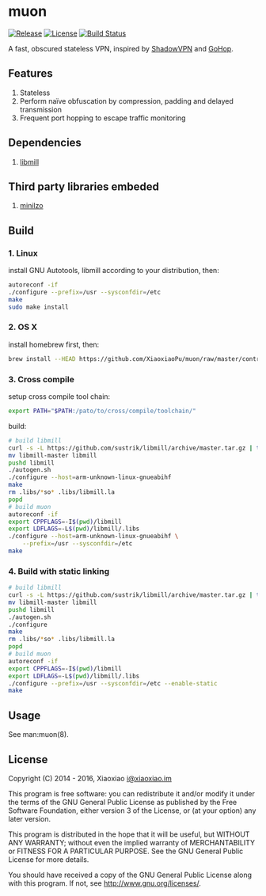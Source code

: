 # muon #

[![Release](https://api.xiaoxiao.im/badge/github/release/XiaoxiaoPu/muon.svg)](https://github.com/XiaoxiaoPu/muon/releases/latest)
[![License](https://api.xiaoxiao.im/badge/badge/license-GPL%203-blue.svg)](https://www.gnu.org/licenses/gpl.html)
[![Build Status](https://ci.xiaoxiao.im/buildStatus/icon?job=muon)](https://ci.xiaoxiao.im/job/muon)

A fast, obscured stateless VPN, inspired by [ShadowVPN](https://github.com/clowwindy/ShadowVPN) and [GoHop](https://github.com/bigeagle/gohop).

## Features ##

1. Stateless
2. Perform naïve obfuscation by compression, padding and delayed transmission
3. Frequent port hopping to escape traffic monitoring


## Dependencies ##

1. [libmill](http://libmill.org/)


## Third party libraries embeded ##

1. [minilzo](http://www.oberhumer.com/opensource/lzo/#minilzo)


## Build ##

### 1. Linux ###

install GNU Autotools, libmill according to your distribution, then:

```bash
autoreconf -if
./configure --prefix=/usr --sysconfdir=/etc
make
sudo make install
```

### 2. OS X ###

install homebrew first, then:

```bash
brew install --HEAD https://github.com/XiaoxiaoPu/muon/raw/master/contrib/homebrew/muon.rb
```

### 3. Cross compile ###

setup cross compile tool chain:

```bash
export PATH="$PATH:/pato/to/cross/compile/toolchain/"
```

build:

```bash
# build libmill
curl -s -L https://github.com/sustrik/libmill/archive/master.tar.gz | tar -zxf -
mv libmill-master libmill
pushd libmill
./autogen.sh
./configure --host=arm-unknown-linux-gnueabihf
make
rm .libs/*so* .libs/libmill.la
popd
# build muon
autoreconf -if
export CPPFLAGS=-I$(pwd)/libmill
export LDFLAGS=-L$(pwd)/libmill/.libs
./configure --host=arm-unknown-linux-gnueabihf \
    --prefix=/usr --sysconfdir=/etc
make
```


### 4. Build with static linking ###

```bash
# build libmill
curl -s -L https://github.com/sustrik/libmill/archive/master.tar.gz | tar -zxf -
mv libmill-master libmill
pushd libmill
./autogen.sh
./configure
make
rm .libs/*so* .libs/libmill.la
popd
# build muon
autoreconf -if
export CPPFLAGS=-I$(pwd)/libmill
export LDFLAGS=-L$(pwd)/libmill/.libs
./configure --prefix=/usr --sysconfdir=/etc --enable-static
make
```


## Usage ##

See man:muon(8).


## License ##

Copyright (C) 2014 - 2016, Xiaoxiao <i@xiaoxiao.im>

This program is free software: you can redistribute it and/or modify
it under the terms of the GNU General Public License as published by
the Free Software Foundation, either version 3 of the License, or
(at your option) any later version.

This program is distributed in the hope that it will be useful,
but WITHOUT ANY WARRANTY; without even the implied warranty of
MERCHANTABILITY or FITNESS FOR A PARTICULAR PURPOSE.  See the
GNU General Public License for more details.

You should have received a copy of the GNU General Public License
along with this program. If not, see <http://www.gnu.org/licenses/>.
